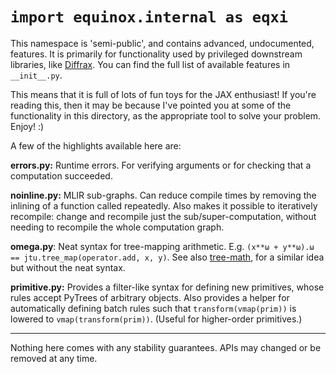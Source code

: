 # `import equinox.internal as eqxi`

This namespace is 'semi-public', and contains advanced, undocumented, features. It is primarily for functionality used by privileged downstream libraries, like [Diffrax](https://github.com/patrick-kidger/diffrax). You can find the full list of available features in `__init__.py`.

This means that it is full of lots of fun toys for the JAX enthusiast! If you're reading this, then it may be because I've pointed you at some of the functionality in this directory, as the appropriate tool to solve your problem. Enjoy! :)

A few of the highlights available here are:

**errors.py:** Runtime errors. For verifying arguments or for checking that a computation succeeded.

**noinline.py:** MLIR sub-graphs. Can reduce compile times by removing the inlining of a function called repeatedly. Also makes it possible to iteratively recompile: change and recompile just the sub/super-computation, without needing to recompile the whole computation graph.

**omega.py**: Neat syntax for tree-mapping arithmetic. E.g. `(x**ω + y**ω).ω == jtu.tree_map(operator.add, x, y)`. See also [tree-math](https://github.com/google/tree-math), for a similar idea but without the neat syntax.

**primitive.py:** Provides a filter-like syntax for defining new primitives, whose rules accept PyTrees of arbitrary objects. Also provides a helper for automatically defining batch rules such that `transform(vmap(prim))` is lowered to `vmap(transform(prim))`. (Useful for higher-order primitives.)

---

Nothing here comes with any stability guarantees. APIs may changed or be removed at any time.
